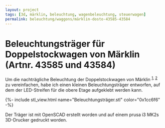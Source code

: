 ```yaml
---
layout: project
tags: [3d, märklin, beleuchtung, wagenbeleuchtung, steuerwagen]
permalink: beleuchtung/waggons/märklin-dosto-43585-43584
---
```


# Beleuchtungsträger für Doppelstockwagen von Märklin (Artnr. 43585 und 43584)

Um die nachträgliche Beleuchtung der Doppelstockwagen von Märklin <sup><a href="https://www.maerklin.de/de/produkte/details/article/43584/">1</a>, <a href="https://www.maerklin.de/de/produkte/details/article/43585/">2</a></sup>
zu vereinfachen, habe ich einen kleinen Beleuchtungsträger entworfen, auf dem der LED-Streifen für die obere Etage
aufgeklebt werden kann.

{%- include stl_view.html name="Beleuchtungsträger.stl" color="0x1cc6f6" -%}

Der Träger ist mit OpenSCAD erstellt worden und auf einem prusa i3 MK2s 3D-Drucker gedruckt worden.
